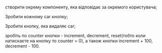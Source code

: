 створити окрему компоненту, яка відповідає за окремого користувача;

Зробити кожному car кнопку;

Зробити кнопку, яка видаляє car;

зробіть по counter кнопки - increment, decrement, reset(тобто коли натискаєте на кнопку то counter = 0), а також кнопки increment + 100, decrement - 100.